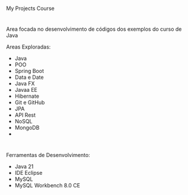 <h1></h1>
My Projects Course
<h1></h1>
Area focada no desenvolvimento de códigos dos exemplos do curso de Java

Areas Exploradas:
- Java
- POO
- Spring Boot
- Data e Date
- Java FX
- Javaa EE
- Hibernate
- Git e GitHub
- JPA
- API Rest
- NoSQL
- MongoDB
- 
<h1></h1>

Ferramentas de Desenvolvimento:
- Java 21
- IDE Eclipse
- MySQL
- MySQL Workbench 8.0 CE

<h1></h1>
